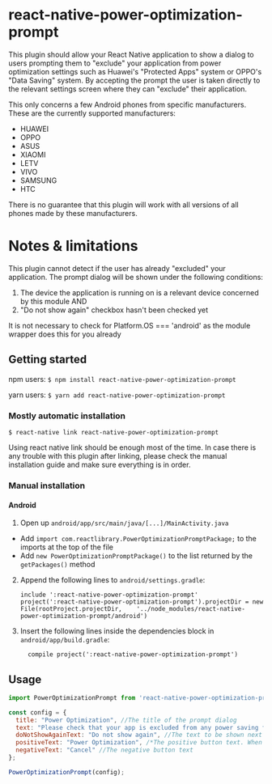 
# react-native-power-optimization-prompt

This plugin should allow your React Native application to show a dialog to users prompting them to "exclude" your application from power optimization settings such as Huawei's "Protected Apps" system or OPPO's "Data Saving" system. By accepting the prompt the user is taken directly to the relevant settings screen where they can "exclude" their application.

This only concerns a few Android phones from specific manufacturers.
These are the currently supported manufacturers:
- HUAWEI
- OPPO
- ASUS
- XIAOMI
- LETV
- VIVO
- SAMSUNG
- HTC

There is no guarantee that this plugin will work with all versions of all phones made by these manufacturers.

# Notes & limitations
This plugin cannot detect if the user has already "excluded" your application. The prompt dialog will be shown under the following conditions:

1. The device the application is running on is a relevant device concerned by this module
   AND
2. "Do not show again" checkbox hasn't been checked yet

It is not necessary to check for Platform.OS === 'android' as the module wrapper does this for you already

## Getting started

npm users:
`$ npm install react-native-power-optimization-prompt`

yarn users:
`$ yarn add react-native-power-optimization-prompt`

### Mostly automatic installation

`$ react-native link react-native-power-optimization-prompt`

Using react native link should be enough most of the time. In case there is any trouble with this plugin after linking, please check the manual installation guide and make sure everything is in order.

### Manual installation

#### Android

1. Open up `android/app/src/main/java/[...]/MainActivity.java`
  - Add `import com.reactlibrary.PowerOptimizationPromptPackage;` to the imports at the top of the file
  - Add `new PowerOptimizationPromptPackage()` to the list returned by the `getPackages()` method
2. Append the following lines to `android/settings.gradle`:
  	```
  	include ':react-native-power-optimization-prompt'
  	project(':react-native-power-optimization-prompt').projectDir = new File(rootProject.projectDir, 	'../node_modules/react-native-power-optimization-prompt/android')
  	```
3. Insert the following lines inside the dependencies block in `android/app/build.gradle`:
  	```
      compile project(':react-native-power-optimization-prompt')
  	```


## Usage
```javascript
import PowerOptimizationPrompt from 'react-native-power-optimization-prompt';

const config = {
  title: "Power Optimization", //The title of the prompt dialog
  text: "Please check that your app is excluded from any power saving features", //The text of the prompt dialog
  doNotShowAgainText: "Do not show again", //The text to be shown next to the "don't show again" checkbox
  positiveText: "Power Optimization", /*The positive button text. When clicked, this button will take the user to the screen where they can "exclude" your application from any power optimization settings, depending on the device*/
  negativeText: "Cancel" //The negative button text
};

PowerOptimizationPrompt(config);
```
  
